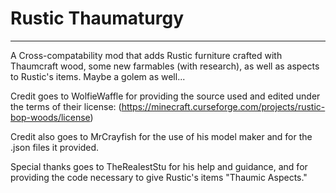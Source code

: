 # Rustic Thaumaturgy
-----------------

A Cross-compatability mod that adds Rustic furniture crafted with Thaumcraft wood, some new farmables (with research), as well as aspects to Rustic's items. Maybe a golem as well... 

Credit goes to WolfieWaffle for providing the source used and edited under the terms of their license:
(https://minecraft.curseforge.com/projects/rustic-bop-woods/license)

Credit also goes to MrCrayfish for the use of his model maker and for the .json files it provided.

Special thanks goes to TheRealestStu for his help and guidance, and for providing the code necessary to give Rustic's items "Thaumic Aspects."
